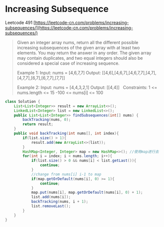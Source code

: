 # Increasing Subsequence



Leetcode 491
[https://leetcode-cn.com/problems/increasing-subsequences/](https://leetcode-cn.com/problems/increasing-subsequences/)
> Given an integer array nums, return all the different possible increasing subsequences of the given array with at least two elements. You may return the answer in any order.
> The given array may contain duplicates, and two equal integers should also be considered a special case of increasing sequence.
> 
> Example 1:
> Input: nums = [4,6,7,7]
> Output: [[4,6],[4,6,7],[4,6,7,7],[4,7],[4,7,7],[6,7],[6,7,7],[7,7]]
> 
> Example 2:
> Input: nums = [4,4,3,2,1]
> Output: [[4,4]]
>  
> Constraints:
> 1 <= nums.length <= 15
> -100 <= nums[i] <= 100

```java
class Solution {
    List<List<Integer>> result = new ArrayList<>();
    LinkedList<Integer> list = new LinkedList<>();
    public List<List<Integer>> findSubsequences(int[] nums) {
        backTracking(nums, 0);
        return result;
    }
    public void backTracking(int nums[], int index){
        if(list.size() > 1){ 
            result.add(new ArrayList<>(list));
        }
        HashMap<Integer, Integer> map = new HashMap<>(); //使用map进行去重
        for(int i = index; i < nums.length; i++){
            if(list.size() > 0 && nums[i] < list.getLast()){
                continue;
            }
            //change from nums[i] i-1 to map
            if(map.getOrDefault(nums[i], 0) >= 1){
                continue;
            }
            map.put(nums[i], map.getOrDefault(nums[i], 0) + 1);
            list.add(nums[i]);
            backTracking(nums, i + 1);
            list.removeLast();
        }
    }
}
```

